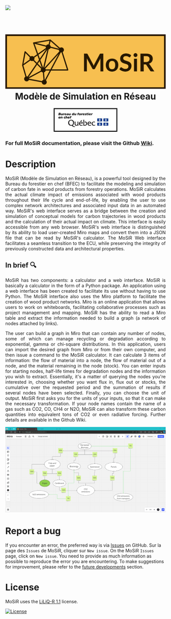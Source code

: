 <a href = "https://github.com/Bureau-du-Forestier-en-chef/MoSiR/blob/master/README_fr.md"><img src = "https://img.shields.io/badge/FR-Cliquer_ici_pour_la version_française-blue?style=flat-square" height="25" /></a>
<!-- HEADER -->
<h1 align="center">
  <br>
  <a href="https://github.com/Bureau-du-Forestier-en-chef/MoSiR"><img src="./MoSiR/static/image/MoSiR-logo-github.png" alt="Modèle de Simulation en Réseau" width="800"></a>
  <br>
  Modèle de Simulation en Réseau
  <br>
</h1>

<h4 align="center"> 
  <a href="https://forestierenchef.gouv.qc.ca"><img src="./MoSiR/static/image/BFEC.jpg" width="200"></a>
  <br>
<h4>

### For full MoSiR documentation, please visit the Github [Wiki](https://github.com/Bureau-du-Forestier-en-chef/MoSiR/wiki).

<!-- TEXTE -->
# Description
<p align="justify"> 
MoSiR (Modèle de Simulation en Réseau), is a powerful tool designed by the Bureau du forestier en chef (BFEC) to facilitate the modeling and simulation of carbon fate in wood products from forestry operations. MoSiR calculates the actual climate impact of emissions associated with wood products throughout their life cycle and end-of-life, by enabling the user to use complex network architectures and associated input data in an automated way. MoSiR's web interface serves as a bridge between the creation and simulation of conceptual models for carbon trajectories in wood products and the calculation of their actual impact on climate. This interface is easily accessible from any web browser. MoSiR's web interface is distinguished by its ability to load user-created Miro maps and convert them into a JSON file that can be read by MoSiR's calculator. The MoSiR Web interface facilitates a seamless transition to the ECU, while preserving the integrity of previously constructed data and architectural properties.
</p>

## In brief :mag:
<p align = "justify">
MoSiR has two components: a calculator and a web interface. MoSiR is basically a calculator in the form of a Python package. An application using a web interface has been created to facilitate its use without having to use Python. The MoSiR interface also uses the Miro platform to facilitate the creation of wood product networks. Miro is an online application that allows users to work on whiteboards, facilitating collaborative processes such as project management and mapping. MoSiR has the ability to read a Miro table and extract the information needed to build a graph (a network of nodes attached by links).  
</p>
<p align = "justify">
The user can build a graph in Miro that can contain any number of nodes, some of which can manage recycling or degradation according to exponential, gamma or chi-square distributions. In this application, users can import the desired graph from Miro or from their own computer, and then issue a command to the MoSiR calculator. It can calculate 3 items of information: the flow of material into a node, the flow of material out of a node, and the material remaining in the node (stock).  You can enter inputs for starting nodes, half-life times for degradation nodes and the information you wish to extract. Essentially, it's a matter of querying the nodes you're interested in, choosing whether you want flux in, flux out or stocks, the cumulative over the requested period and the summation of results if several nodes have been selected. Finally, you can choose the unit of output. MoSiR first asks you for the units of your inputs, so that it can make the necessary transformation. If your node names contain the name of a gas such as CO2, CO, CH4 or N2O, MoSiR can also transform these carbon quantities into equivalent tons of CO2 or even radiative forcing. Further details are available in the Github Wiki.
</p>

 ![mosir_example](https://github.com/Landry-G/MoSiR_images/blob/main/mosir_example.gif)
 
# Report a bug

If you encounter an error, the preferred way is via [Issues] on GitHub. Sur la page des `Issues` de MoSiR, cliquer sur `New issue`. On the MoSiR `Issues` page, click on `New issue`. You need to provide as much information as possible to reproduce the error you are encountering. To make suggestions for improvement, please refer to the [future developments](https://github.com/Bureau-du-Forestier-en-chef/MoSiR/wiki/D%C3%A9veloppements-futurs) section.

[Issues]: https://github.com/Bureau-du-Forestier-en-chef/MoSiR/issues

# License

MoSiR uses the [LiLiQ-R 1.1](https://github.com/Bureau-du-Forestier-en-chef/MoSiR/blob/master/LICENSES/EN/LiLiQ-R11EN.pdf) license.

[![License](http://img.shields.io/:license-liliqR11-blue.svg?style=flat-square)](https://forge.gouv.qc.ca/licence/liliq-v1-1/#r%C3%A9ciprocit%C3%A9-liliq-r)

